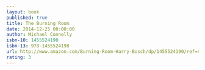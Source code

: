 ```yaml
---
layout: book
published: true
title: The Burning Room
date: 2014-12-25 00:00:00
author: Michael Connelly
isbn-10: 1455524190
isbn-13: 978-1455524198
url: http://www.amazon.com/Burning-Room-Harry-Bosch/dp/1455524190/ref=sr_1_1?s=books&ie=UTF8&qid=1434744962&sr=1-1&keywords=burning+room
rating: 3
---
```


